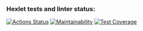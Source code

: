 ### Hexlet tests and linter status:
[![Actions Status](https://github.com/Darod103/frontend-project-44/actions/workflows/hexlet-check.yml/badge.svg)](https://github.com/Darod103/frontend-project-44/actions) [![Maintainability](https://api.codeclimate.com/v1/badges/a2e70d2aebc741b35702/maintainability)](https://codeclimate.com/github/Darod103/frontend-project-44/maintainability) [![Test Coverage](https://api.codeclimate.com/v1/badges/a2e70d2aebc741b35702/test_coverage)](https://codeclimate.com/github/Darod103/frontend-project-44/test_coverage)